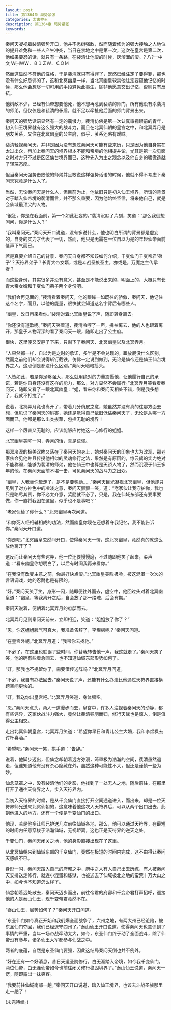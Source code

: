 ```yaml
---
layout: post
title: 第1364章 局势紧张
categories: 太古神王
description: 第1364章 局势紧张
keywords:
---
```


秦问天凝视着裴清强势开口，他并不愿树强敌，然而随着修为的强大接触之人地位的提升难免和一些人产生冲突，当日在禁地之中是第一次，这次在皇宫是第二次，他如果要忍的话，就只有一条路，在裴清让他滚的时候，灰溜溜的滚。? 八?一中文 Ｗ㈠ＷＷ．８１ＺＷ．ＣＯＭ

然而这显然不符他的性格，于是裴清就只有得罪了，既然已经注定了要得罪，那也没有什么好忌讳的了，这和北冥幽皇一样，当北冥幽皇软禁他注定要窥他记忆的时候，那么他会想尽一切可用的手段避免此事生，除非他愿意交出记忆，否则只有反抗。

他树敌不少，已经有仙帝想要他死，他不想再惹到裴清的师门，所有他没有杀裴清的师弟，但仅仅是和裴清的矛盾，就不足以牵扯他后面的师门背景出来。

秦问天的强势话语显然有一定的震慑力，裴清仿佛是第一次认真审视眼前的青年，初入仙王境界就有这么强大的战斗力，而且在北冥仙朝的皇宫之中，和北冥弄月是朋友关系，又住在北冥幽皇的公主府，似乎，关系还略有暧昧。

裴清轻视秦问天，并非是因为没有想过秦问天可能有些来历，只是因为他自身实在太过出众，再加上秦问天的境界根本不能和帝境的他相提并论，尤其是第一次见面之时对方只不过是区区仙台境界而已，这种先入为主之观念以及他自身的骄傲造就了轻蔑态度。

但当秦问天强势击败他的师弟并且敢说这样强势话语的时候，他就不得不考虑下秦问天究竟是什么人了。

当然，无论秦问天是什么人，但目前为止，他依旧只是初入仙王境界，所谓的背景对于踏入仙帝境的裴清而言，并不那么重要，因为他始终坚信，将来他自己，就是会仙域最顶尖的人物。

“很狂，你是在我面前，第一个如此狂妄的。”裴清沉默了片刻，笑道：“那么我倒想问问，你是什么人？”

“我叫秦问天。”秦问天开口说道，没有多说什么，他也明白所谓的背景都是虚妄的，自身的实力才代表了一切，然而，他只是无需在一位自以为是的年轻仙帝面前低声下气而已。

若是真要介绍自己的背景，秦问天自身都不知该如何介绍，千变仙门千变帝君‘弟子’？天符界弟子？长青大帝女婿，或是斗战圣族圣主，亦或是，万魔之主传承者？

而这些身份，其实很多并没有意义，甚至是不能说出来的，明面上的，大概只有长青大帝女婿和千变仙门弟子两个身份吧。

“我们会再见面的。”裴清看着秦问天，他的眼眸一如既往的骄傲，秦问天，他记住这个名字，而且，以他的能量，很快就会知道这名字背后有哪些人。

“幽皇，改日再来看你。”裴清对着北冥幽皇说了声，随即转身离去。

“你还没有道歉呢。”秦问天笑着道，裴清冷哼了一声，拂袖离去，他的人也跟着离开，那皇子人物深深的看了秦问天一眼，随即走出了公主府。

很快，这里便又安静了下来，只剩下了秦问天、北冥幽皇以及北冥弄月。

“人果然都一样，自以为是之时的承诺，多半是不会兑现的，跟放屁没什么区别，然而之前他们却会说得斩钉截铁，仿佛一定说到做到，无论是仙帝还是仙王仙台境界之人，这点倒是都没什么区别。”秦问天暗暗摇头。

“人皆如此，若是你足够强大，那么就用绝对的力量震慑他，让他履行自己的承诺，若是你自身还没有这样的能力，那么，对方显然不会履行。”北冥弄月笑看着秦问天，随即又看了一眼北冥幽皇：“姐，看来你和秦问天相处不错，倒是我多想了，我就不打搅了。”

说着，北冥弄月竟也离开了，带着几分俏皮之意，她虽然并没有真的往那方面去想，但见识了秦问天的厉害，她还是觉得自己依旧低估秦问天了，无论是从哪一方面而已，他都是那么出类拔萃，包括无耻的境界！

这样一个厉害又无耻的，应该能够应付她这一心修行的姐姐。

北冥幽皇美眸一闪，弄月的话，真是荒谬。

那双冷漠的极美双眸又落在了秦问天的身上，她对秦问天的印象也大为改观，那老家伙会见他并且传授他相似的灵魂修行之法，果然是有原因的，惊云鹤的实力绝对不能称弱，能够为裴清的师弟，他在仙王中也算是天骄人物了，然而沉浸于仙王多年的他，在秦问天面前不堪一击，可见秦问天的战斗力之出众。

“幽皇，人我替你赶走了，是不是要奖励……”秦问天目光凝视北冥幽皇，但他却只见到了对方神色中的冷淡之意，秦问天颤颤一笑，道：“老家伙让我守护你，我也只是略尽其责，你不必太介意，奖励就不必了，只是，我在仙域东部还有要事要做，你一直将我困在这里，似乎也不是事吧？”

“老家伙给了你什么？”北冥幽皇再次问道。

“和你死人经相辅相成的功法，然而幽皇你现在还想着夺我记忆，我不能告诉你。”秦问天开口道。

“你走吧。”北冥幽皇忽然间开口，使得秦问天一愣，这北冥幽皇，竟然真的就这么放他离开了？

这反而让秦问天有些诧异，他一位还要慢慢磨，不过随即他笑了起来，柔声道：“看来幽皇你想明白了，以后有时间我再来看你。”

“在我没有改变主意之前，你最好快点滚。”北冥幽皇美眸极冷，被这混蛋一次次的言语调戏，她的忍耐也是有限的。

“好。”秦问天笑了笑，身形一闪，随即便往外而去，虚空中，他回过头对着北冥幽皇道：“幽皇，等我离开之后，自会放了那一缕魂，后会有期。”

秦问天说着，便朝着北冥弄月的府邸而去。

北冥弄月见到秦问天前来，立即相迎，笑道：“姐姐放了你了？”

“恩，你这姐姐脾气可真大，我准备告辞了，李煜枫呢？”秦问天问道。

“在皇宫外呢。”北冥弄月道：“我带你去找他。”

“不必了，在这里也耽误了些时间，你替我转告他一声，我这就走了。”秦问天笑了笑，他的确有些着急回去，也不知道仙域东部形势如何了。

“好，那我也不挽留你了，需要借传送阵吗？”北冥弄月问道。

“不必，我自有办法回去。”秦问天说了声，还能有什么办法比他通过天符界直接横跨空间更快的。

“好，我送你出皇宫吧。”北冥弄月笑道，身体腾空。

“恩。”秦问天点头，两人一道漫步而去，皇宫中，许多人注视着秦问天的动静，都有些诧异，这家伙战斗力强大，竟然让裴清铩羽而归，修行天赋也是惊人，倒是值得公主相交。

走出北冥仙朝皇宫，北冥弄月笑道：“希望你早日和青儿公主大婚，我和李煜枫去讨杯喜酒。”

“希望吧。”秦问天一笑，拱手道：“告辞。”

说着，他脚步迈出，但仙念却朝着远方弥漫，笼罩极为浩瀚的空间，裴清虽然退走，但谁知道他有没有杀心隐藏在外，虽然这种可能性不大，但还是谨慎一些为妙。

仙念笼罩之中，没有裴清他们的身影，他找到了一处无人之地，随后前往，在那里打开了通往天符界之人，步入天符界内。

当初入天符界的时候，是从千变仙门直接打开空间通道进入，而出来，却是一位天符界师兄送来北冥仙朝的，这意味着他这次入天符界后，可以从两个出口出去，此刻他进入的地方，还有一个便是千变仙门的出口。

他现，若是他多让师兄护送几次前往仙域各地，那么，他可以通过天符界，在最短的时间内任意穿梭于浩瀚仙域，无视距离，这也正是天符界的逆天之处。

千变仙门，秦问天闭关之地，他的身影直接出现在了这里。

从北冥仙朝来到仙域东部的千变仙门，竟然在极短的时间内完成，这不由得让秦问天感叹不已。

身形一闪，秦问天踏入自己的府邸之中，府中之人有人自己出去历练，有人被秦问天安排送走修行，就连小混蛋和炼狱，也被送去了仙域极北之地的蛮荒十万大山之中，如今也不知道怎么样了。

仙念朝着远处散去，秦问天迈步而出，前往帝君的府邸和千变帝君打声招呼，迎接他的人是泰山仙王，现千变帝君竟然不在。

“泰山仙王，局势如何了？”秦问天开口问道。

“东圣仙门如今真正开始和我们爆全面战争了，六州之地，有两大州已经沦陷，被东圣仙门夺回，我们已经退守四州了。”泰山仙王开口说道，使得秦问天也意识到了事情的严重，当年一场帝战牵动太大，如今，东圣仙门终于动了全面战斗，除了仙帝没有参与，诸多仙王大军都参与仙战之中。

两者的底蕴，自然是东圣仙门要强，因此这结局秦问天倒也并不例外。

“好在还有一个好消息，昔日天道圣院修行，白无涯踏入帝境，如今我千变仙门，两位仙帝，白无涯仙帝如今也前往闭关修行稳固境界了。”泰山仙王说道，秦问天一愣，随即露出一抹笑容。

“我要前往仙域南部一趟。”秦问天开口说道，踏入仙王境界，也该去斗战圣族那里走一趟了！

(未完待续。)
